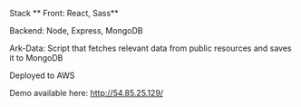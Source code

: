 Stack
**
Front: React, Sass**

Backend: Node, Express, MongoDB

Ark-Data: Script that fetches relevant data from public resources and saves it to MongoDB

Deployed to AWS

Demo available here: http://54.85.25.129/
